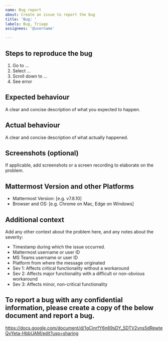 ```yaml
---
name: Bug report
about: Create an issue to report the bug
title: 'Bug: '
labels: Bug, Triage
assignees: '@username'

---
```


## Steps to reproduce the bug

1. Go to ...
2. Select  ...
3. Scroll down to ...
4. See error

## Expected behaviour

A clear and concise description of what you expected to happen.

## Actual behaviour

A clear and concise description of what actually happened.

## Screenshots (optional)

If applicable, add screenshots or a screen recording to elaborate on the problem.

## Mattermost Version and other Platforms

 - Mattermost Version: [e.g. v7.8.10]
 - Browser and OS: [e.g. Chrome on Mac, Edge on Windows]

## Additional context

Add any other context about the problem here, and any notes about the severity:
- Timestamp during which the issue occurred.
- Mattermost username or user ID
- MS Teams username or user ID
- Platform from where the message originated
- Sev 1: Affects critical functionality without a workaround
- Sev 2: Affects major functionality with a difficult or non-obvious workaround
- Sev 3: Affects minor, non-critical functionality

## To report a bug with any confidential information, please create a copy of the below document and report a bug.
https://docs.google.com/document/d/1gCinrfY6n69sDY_5DTV2vns5dRewteQyYeta-HbbUAM/edit?usp=sharing